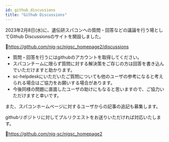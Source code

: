 ```yaml
---
id: github_discussions
title: "Github Discussions"
---
```


2023年2月8日(水)に、遺伝研スパコンへの質問・回答などの議論を行う場としてGithub Discussionsのサイトを開設しました。

&#x1f517;<u>https://github.com/nig-sc/nigsc_homepage2/discussions</u>

- 質問・回答を行うにはgithubのアカウントを取得してください。
- スパコンチームに限らず質問に対する解決策をご存じの方は回答を書き込んでいただけますと助かります。
- sc-helpdeskにいただいたご質問についても他のユーザの参考になると考えられる場合はご協力をお願いする場合があります。
- 今後同様の問題に直面したユーザの助けにもなると思いますので、ご協力いただけますと幸いです。

また、スパコンホームページに対するユーザからの記事の追記も募集します。

githubリポジトリに対してプルリクエストをお送りいただければ対応いたします。

&#x1f517;<u>https://github.com/nig-sc/nigsc_homepage2</u>
